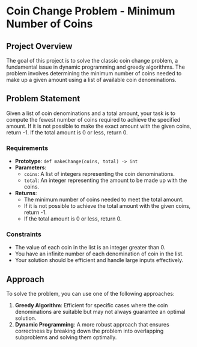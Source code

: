 # Coin Change Problem - Minimum Number of Coins

## Project Overview

The goal of this project is to solve the classic coin change problem, a fundamental issue in dynamic programming and greedy algorithms. The problem involves determining the minimum number of coins needed to make up a given amount using a list of available coin denominations.

## Problem Statement

Given a list of coin denominations and a total amount, your task is to compute the fewest number of coins required to achieve the specified amount. If it is not possible to make the exact amount with the given coins, return -1. If the total amount is 0 or less, return 0.

### Requirements

- **Prototype**: `def makeChange(coins, total) -> int`
- **Parameters**:
  - `coins`: A list of integers representing the coin denominations.
  - `total`: An integer representing the amount to be made up with the coins.
- **Returns**:
  - The minimum number of coins needed to meet the total amount.
  - If it is not possible to achieve the total amount with the given coins, return -1.
  - If the total amount is 0 or less, return 0.

### Constraints

- The value of each coin in the list is an integer greater than 0.
- You have an infinite number of each denomination of coin in the list.
- Your solution should be efficient and handle large inputs effectively.

## Approach

To solve the problem, you can use one of the following approaches:

1. **Greedy Algorithm**: Efficient for specific cases where the coin denominations are suitable but may not always guarantee an optimal solution.
2. **Dynamic Programming**: A more robust approach that ensures correctness by breaking down the problem into overlapping subproblems and solving them optimally.

